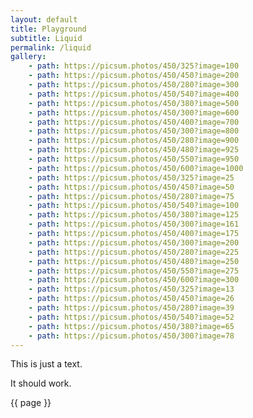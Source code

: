 ```yaml
---
layout: default
title: Playground
subtitle: Liquid 
permalink: /liquid
gallery:
    - path: https://picsum.photos/450/325?image=100 
    - path: https://picsum.photos/450/450?image=200 
    - path: https://picsum.photos/450/280?image=300 
    - path: https://picsum.photos/450/540?image=400 
    - path: https://picsum.photos/450/380?image=500 
    - path: https://picsum.photos/450/300?image=600 
    - path: https://picsum.photos/450/400?image=700 
    - path: https://picsum.photos/450/300?image=800 
    - path: https://picsum.photos/450/280?image=900 
    - path: https://picsum.photos/450/480?image=925 
    - path: https://picsum.photos/450/550?image=950 
    - path: https://picsum.photos/450/600?image=1000 
    - path: https://picsum.photos/450/325?image=25 
    - path: https://picsum.photos/450/450?image=50 
    - path: https://picsum.photos/450/280?image=75 
    - path: https://picsum.photos/450/540?image=100 
    - path: https://picsum.photos/450/380?image=125 
    - path: https://picsum.photos/450/300?image=161 
    - path: https://picsum.photos/450/400?image=175 
    - path: https://picsum.photos/450/300?image=200 
    - path: https://picsum.photos/450/280?image=225 
    - path: https://picsum.photos/450/480?image=250 
    - path: https://picsum.photos/450/550?image=275 
    - path: https://picsum.photos/450/600?image=300 
    - path: https://picsum.photos/450/325?image=13 
    - path: https://picsum.photos/450/450?image=26 
    - path: https://picsum.photos/450/280?image=39 
    - path: https://picsum.photos/450/540?image=52 
    - path: https://picsum.photos/450/380?image=65 
    - path: https://picsum.photos/450/300?image=78 
---
```



This is just a text.

It should work.





{{ page }}



